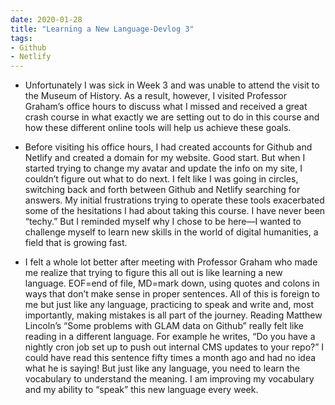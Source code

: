 ```yaml
---
date: 2020-01-28
title: "Learning a New Language-Devlog 3"
tags:
- Github
- Netlify
---
```


+ Unfortunately I was sick in Week 3 and was unable to attend the visit to the Museum of History. As a result, however, I visited Professor Graham’s office hours to discuss what I missed and received a great crash course in what exactly we are setting out to do in this course and how these different online tools will help us achieve these goals.

+ Before visiting his office hours, I had created accounts for Github and Netlify and created a domain for my website. Good start. But when I started trying to change my avatar and update the info on my site, I couldn’t figure out what to do next. I felt like I was going in circles, switching back and forth between Github and Netlify searching for answers. My initial frustrations trying to operate these tools exacerbated some of the hesitations I had about taking this course. I have never been “techy.” But I reminded myself why I chose to be here—I wanted to challenge myself to learn new skills in the world of digital humanities, a field that is growing fast. 

+ I felt a whole lot better after meeting with Professor Graham who made me realize that trying to figure this all out is like learning a new language. EOF=end of file, MD=mark down, using quotes and colons in ways that don’t make sense in proper sentences. All of this is foreign to me but just like any language, practicing to speak and write and, most importantly, making mistakes is all part of the journey. Reading Matthew Lincoln’s “Some problems with GLAM data on Github” really felt like reading in a different language. For example he writes, “Do you have a nightly cron job set up to push out internal CMS updates to your repo?” I could have read this sentence fifty times a month ago and had no idea what he is saying! But just like any language, you need to learn the vocabulary to understand the meaning. I am improving my vocabulary and my ability to “speak” this new language every week.
